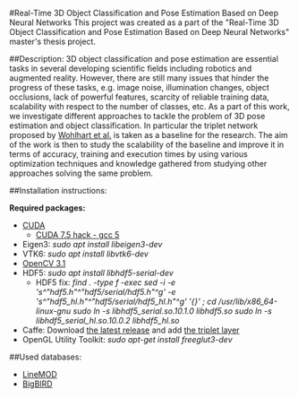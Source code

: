 #Real-Time 3D Object Classification and Pose Estimation Based on Deep Neural Networks
This project was created as a part of the "Real-Time 3D Object Classification and Pose Estimation Based on Deep Neural Networks" master's thesis project.

##Description:
3D object classification and pose estimation are essential tasks in several developing scientific fields including robotics and augmented reality. However, there are still many issues that hinder the progress of these tasks, e.g. image noise, illumination changes, object occlusions, lack of powerful features, scarcity of reliable training data, scalability with respect to the number of classes, etc. As a part of this work, we investigate different approaches to tackle the problem of 3D pose estimation and object classification. In particular the triplet network proposed by [Wohlhart et al.](https://cvarlab.icg.tugraz.at/projects/3d_object_detection/) is taken as a baseline for the research. The aim of the work is then to study the scalability of the baseline and improve it in terms of accuracy, training and execution times by using various optimization techniques and knowledge gathered from studying other approaches solving the same problem.

##Installation instructions:

**Required packages:**
* [CUDA](https://developer.nvidia.com/cuda-downloads)
  * [CUDA 7.5 hack - gcc 5](https://gist.github.com/wangruohui/679b05fcd1466bb0937f)
* Eigen3: *sudo apt install libeigen3-dev*
* VTK6: *sudo apt install libvtk6-dev*
* [OpenCV 3.1](opencv.org/downloads.html)
* HDF5: *sudo apt install libhdf5-serial-dev*
  * HDF5 fix:
	*find . -type f -exec sed -i -e 's^"hdf5.h"^"hdf5/serial/hdf5.h"^g' -e 's^"hdf5_hl.h"^"hdf5/serial/hdf5_hl.h"^g' '{}' \;*
	*cd /usr/lib/x86_64-linux-gnu*
	*sudo ln -s libhdf5_serial.so.10.1.0 libhdf5.so*
	*sudo ln -s libhdf5_serial_hl.so.10.0.2 libhdf5_hl.so*
* Caffe: Download [the latest release](https://github.com/BVLC/caffe) and add [the triplet layer](https://github.com/BVLC/caffe/pull/2603)
* OpenGL Utility Toolkit: *sudo apt-get install freeglut3-dev*


##Used databases:
* [LineMOD](https://cvarlab.icg.tugraz.at/projects/3d_object_detection/)
* [BigBIRD](http://rll.berkeley.edu/bigbird/)
